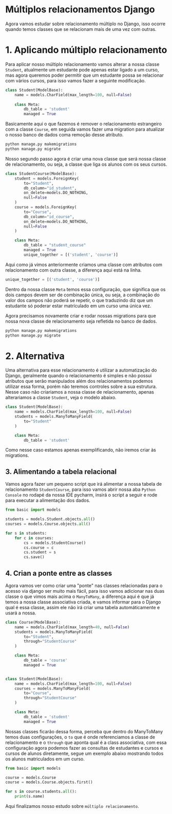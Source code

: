 # Múltiplos relacionamentos Django

Agora vamos estudar sobre relacionamento múltiplo no Django, isso ocorre quando temos classes que se relacionam mais de uma vez com outras.

# 1. Aplicando múltiplo relacionamento

Para aplicar nosso múltiplo relacionamento vamos alterar a nossa classe `Student`, atualmente um estudante pode apenas estar ligado a um curso, mas agora queremos poder permitir que um estudante possa se relacionar com vários cursos, para isso vamos fazer a seguinte modificação.

```py
class Student(ModelBase):
    name = models.CharField(max_length=100, null=False)
    
    class Meta:
        db_table = 'student'
        managed = True
```

Basicamente aqui o que fazemos é remover o relacionamento estrangeiro com a classe `Course`, em seguida vamos fazer uma migration para atualizar o nosso banco de dados coma remoção desse atributo.

```sh
python manage.py makemigrations
python manage.py migrate
```
Nosso segundo passo agora é criar uma nova classe que será nossa classe de relacionamento, ou seja, a classe que liga os alunos com os seus cursos.

```py
class StudentCourse(ModelBase):
    student = models.ForeignKey(
        to="Student",
        db_column="id_student",
        on_delete=models.DO_NOTHING,
        null=False
    )
    course = models.ForeignKey(
        to="Course",
        db_column="id_course",
        on_delete=models.DO_NOTHING,
        null=False
    )

    class Meta:
        db_table = "student_course"
        managed = True
        unique_together = [('student', 'course')]
```
Aqui como já vimos anteriormente criamos uma classe com atributos com relacionamento com outra classe, a diferença aqui está na linha.

```py
unique_together = [('student', 'course')]
```
Dentro da nossa classe `Meta` temos essa configuração, que significa que os dois campos devem ser de combinação única, ou seja, a combinação do valor dos campos não poderá se repetir, o que traduzindo diz que um estudante só poderar estar matrículado em um curso uma única vez.

Agora precisamos novamente criar e rodar nossas migrations para que nossa nova classe de relacionamento seja refletida no banco de dados.

```sh
python manage.py makemigrations
python manage.py migrate
```
# 2. Alternativa

Uma alternativa para esse relacionamento é utilizar a automatização do Django, geralmente quando o relacionamento é simples e não possui atributos que serão manipulados além dos relacionamentos podemos utilizar essa forma, porém não teremos controles sobre a sua estrutura.
Nesse caso não criariamos a nossa classe de relacionamento, apenas alterariamos a classe `Student`, veja o modelo abaixo.

```py
class Student(ModelBase):
    name = models.CharField(max_length=100, null=False)
    students = models.ManyToManyField(
        to="Student"
    )

    class Meta:
        db_table = 'student'
```     
Como nesse caso estamos apenas exemplificando, não iremos criar às migrations. 

## 3. Alimentando a tabela relacional

Vamos agora fazer um pequeno script que irá alimentar a nossa tabela de relacionamento `StudentCourse`, para isso vamos abrir nossa aba `Python Console` no rodapé da nossa IDE pycharm, insirá o script a seguir e rode para executar a alimentação dos dados.

```py
from basic import models

students = models.Student.objects.all()
courses = models.Course.objects.all()

for s in students:
    for c in courses:
        cs = models.StudentCourse()
        cs.course = c
        cs.student = s
        cs.save()
```

## 4. Crian a ponte entre as classes

Agora vamos ver como criar uma "ponte" nas classes relacionadas para o acesso via django ser muito mais fácil, para isso vamos adicionar nas duas classe o que vimos mais acima o `ManyToMany`, a diferença aqui é que já temos a nossa classe associativa criada, e vamos informar para o Django qual é essa classe, assim ele não irá criar uma tabela automáticamente e usará a nossa.

```py
class Course(ModelBase):
    name = models.CharField(max_length=40, null=False)
    students = models.ManyToManyField(
        to="Student",
        through="StudentCourse"
    )

    class Meta:
        db_table = 'course'
        managed = True


class Student(ModelBase):
    name = models.CharField(max_length=100, null=False)
    courses = models.ManyToManyField(
        to="Course",
        through="StudentCourse"
    )

    class Meta:
        db_table = 'student'
        managed = True
```
Nossas classes ficarão dessa forma, perceba que dentro do ManyToMany temos duas configurações, o `to` que é onde referenciamos a classe de relacionamento e o `through` que aponta qual é a class associativa, com essa configuração agora podemos fazer as consultas de estudantes e cursos e cursos de alunos diretamente, segue um exemplo abaixo mostrando todos os alunos matriculados em um curso.

```py
from basic import models

course = models.Course
course = models.Course.objects.first()

for s in course.students.all():
    print(s.name)
```

Aqui finalizamos nosso estudo sobre `múltiplo relacionamento`.